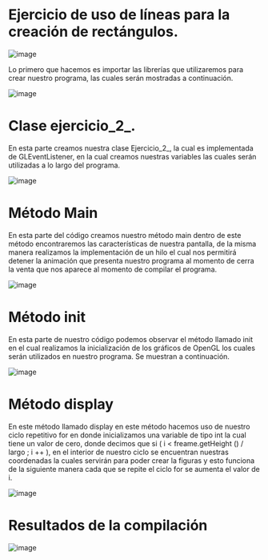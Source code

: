 # Ejercicio de uso de líneas para la creación de rectángulos.
![image](https://user-images.githubusercontent.com/90071108/132076659-4378c9a0-0b66-48d4-aba4-25d189fda45e.png)


Lo primero que hacemos es importar las librerías que utilizaremos para crear nuestro programa, las cuales serán mostradas a continuación.

![image](https://user-images.githubusercontent.com/90071108/132400872-8fa3e76d-23b2-4d56-927d-02357d74b307.png)

# Clase ejercicio_2_.

En esta parte creamos nuestra clase Ejercicio_2_, la cual es implementada de GLEventListener, en la cual creamos nuestras variables las cuales serán utilizadas a lo largo del programa. 

![image](https://user-images.githubusercontent.com/90071108/132400306-b2a2e341-af9f-4d99-894e-140202eac408.png)

# Método Main

En esta parte del código creamos nuestro método main dentro de este método encontraremos las características de nuestra pantalla, de la misma manera realizamos la implementación de un hilo el cual nos permitirá detener la animación que presenta nuestro programa al momento de cerra la venta que nos aparece al momento de compilar el programa.

![image](https://user-images.githubusercontent.com/90071108/132400461-9c450665-0079-4673-be94-d9b1b900de46.png)

 # Método init


En esta parte de nuestro código podemos observar el método llamado init en el cual realizamos la inicialización de los gráficos de OpenGL los cuales serán utilizados en nuestro programa. Se muestran a continuación.


![image](https://user-images.githubusercontent.com/90071108/132400528-18539c4d-b2b0-4881-a75e-5d6b8db47a16.png)




# Método display

En este método llamado display en este método hacemos uso de nuestro ciclo repetitivo for en donde inicializamos una variable de tipo int la cual tiene un valor de cero,
donde decimos que si (  i < freame.getHeight () / largo ; i ++ ),  en el interior de nuestro ciclo se encuentran nuestras coordenadas la cuales servirán para poder crear la figuras y esto funciona de la siguiente manera cada que se repite el ciclo for se aumenta el valor de i. 


![image](https://user-images.githubusercontent.com/90071108/132400614-efc28af2-e75a-41c8-97dd-7d9bc9ab5e1f.png)


# Resultados de la compilación 

![image](https://user-images.githubusercontent.com/90071108/132401193-a881aefb-5497-418f-a01b-230ddf5c92ef.png)



